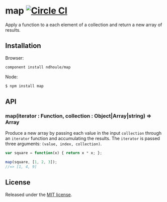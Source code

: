 # map [![Circle CI][circleci-badge]][circleci-link]

Apply a function to a each element of a collection and return a new array of results.

## Installation

Browser:

```sh
component install ndhoule/map
```

Node:

```sh
$ npm install map
```

## API

### map(iterator : Function, collection : Object|Array|string) => Array

Produce a new array by passing each value in the input `collection` through an `iterator` function and accumulating the results. The `iterator` is passed three arguments: `(value, index, collection)`.

```javascript
var square = function(x) { return x * x; };

map(square, [1, 2, 3]);
//=> [1, 4, 9]
```

## License

Released under the [MIT license](LICENSE.md).

[circleci-link]: https://circleci.com/gh/ndhoule/map
[circleci-badge]: https://circleci.com/gh/ndhoule/map.svg?style=svg&circle-token=70d335a8c955bf44faea736e8abc207f9bf852cf
